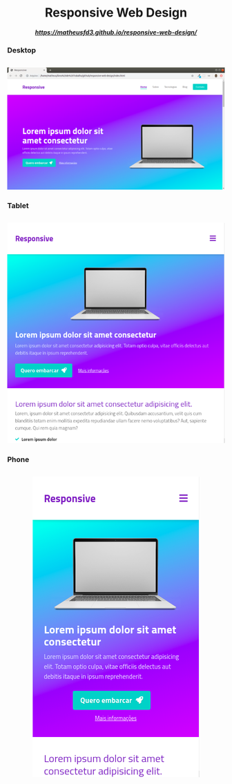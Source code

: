 <h1 align="center">
  Responsive Web Design
</h1>

<h5 align="center">
  <a href="https://matheusfd3.github.io/responsive-web-design/">https://matheusfd3.github.io/responsive-web-design/</a>
</h5>

### **Desktop**
<h2 align="center">
  <img alt="Desktop" title="Desktop-responsive" src=".github/desktop1.png"  />
</h2>

### **Tablet**
<h2 align="center">
  <img alt="Tablet" title="Tablet-responsive" src=".github/tablet1.png" />
</h2>

### **Phone**
<h2 align="center">
  <img alt="Phone" title="Phone-responsive" src=".github/cellphone1.png" />
</h2>
